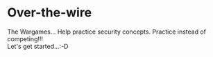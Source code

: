 # Over-the-wire
The Wargames... Help practice security concepts. Practice instead of competing!!!  
Let's get started...:-D
